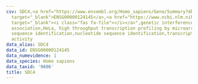 ```yaml
---
csv: SDC4,<a href="https://www.ensembl.org/Homo_sapiens/Gene/Summary?db=core;g=ENSG00000124145"
  target="_blank">ENSG00000124145</a>,<a href="https://www.ncbi.nlm.nih.gov/pubmed/17216044"
  target="_blank"><i class="fas fa-file"></i></a>",genetic interference,functional
  association,HeLa, high throughput transcription profiling by microarray,nucleotide
  sequence identification,nucleotide sequence identification,transcriptional regulation,up-regulates
  activity
data_alias: SDC4
data_id: ENSG00000124145
data_numevidence: 1
data_species: Homo sapiens
data_taxid: '9606'
title: SDC4
---
```

